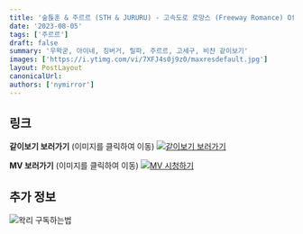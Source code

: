 ```yaml
---
title: '숲튽훈 & 주르르 (STH & JURURU) - 고속도로 로망스 (Freeway Romance) Official MV'
date: '2023-08-05'
tags: ['주르르']
draft: false
summary: '우왁굳, 아이네, 징버거, 릴파, 주르르, 고세구, 비챤 같이보기'
images: ['https://i.ytimg.com/vi/7XFJ4s0j9z0/maxresdefault.jpg']
layout: PostLayout
canonicalUrl:
authors: ['nymirror']
---
```


## 링크

**같이보기 보러가기** (이미지를 클릭하여 이동)
[![같이보기 보러가기](https://cdn.discordapp.com/attachments/1136601898116464710/1137050327938506852/logo.png)](https://cafe.naver.com/steamindiegame/12317364)

**MV 보러가기** (이미지를 클릭하여 이동)
[![MV 시청하기](https://i.ytimg.com/vi/7XFJ4s0j9z0/maxresdefault.jpg)](https://youtu.be/7XFJ4s0j9z0)

## 추가 정보

![왁리 구독하는법](https://cdn.discordapp.com/attachments/1136601898116464710/1137049857136267374/--2cut.gif)
